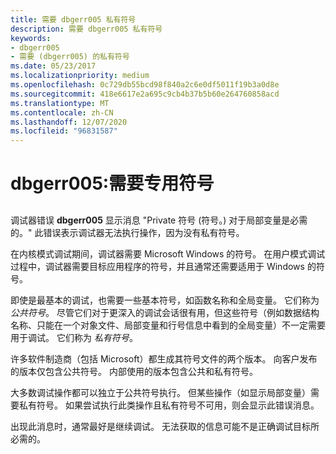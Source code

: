 ```yaml
---
title: 需要 dbgerr005 私有符号
description: 需要 dbgerr005 私有符号
keywords:
- dbgerr005
- 需要 (dbgerr005) 的私有符号
ms.date: 05/23/2017
ms.localizationpriority: medium
ms.openlocfilehash: 0c729db55bcd98f840a2c6e0df5011f19b3a0d8e
ms.sourcegitcommit: 418e6617e2a695c9cb4b37b5b60e264760858acd
ms.translationtype: MT
ms.contentlocale: zh-CN
ms.lasthandoff: 12/07/2020
ms.locfileid: "96831587"
---
```

# <a name="dbgerr005-private-symbols-required"></a>dbgerr005:需要专用符号


## <span id="ddk_dbgerr005_dbg"></span><span id="DDK_DBGERR005_DBG"></span>


调试器错误 **dbgerr005** 显示消息 "Private 符号 (符号。) 对于局部变量是必需的。" 此错误表示调试器无法执行操作，因为没有私有符号。

在内核模式调试期间，调试器需要 Microsoft Windows 的符号。 在用户模式调试过程中，调试器需要目标应用程序的符号，并且通常还需要适用于 Windows 的符号。

即使是最基本的调试，也需要一些基本符号，如函数名称和全局变量。 它们称为 *公共符号*。 尽管它们对于更深入的调试会话很有用，但这些符号（例如数据结构名称、只能在一个对象文件、局部变量和行号信息中看到的全局变量）不一定需要用于调试。 它们称为 *私有符号*。

许多软件制造商（包括 Microsoft）都生成其符号文件的两个版本。 向客户发布的版本仅包含公共符号。 内部使用的版本包含公共和私有符号。

大多数调试操作都可以独立于公共符号执行。 但某些操作（如显示局部变量）需要私有符号。 如果尝试执行此类操作且私有符号不可用，则会显示此错误消息。

出现此消息时，通常最好是继续调试。 无法获取的信息可能不是正确调试目标所必需的。

 

 





